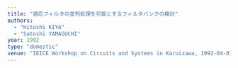 ```yaml
---
title: "適応フィルタの並列処理を可能とするフィルタバンクの検討"
authors:
  - "Hitoshi KIYA"
  - "Satoshi YAMAGUCHI"
year: 1992
type: "domestic"
venue: "IEICE Workshop on Circuits and Systems in Karuizawa, 1992-04-01."
---
```


